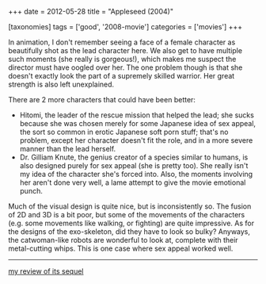 +++
date = 2012-05-28
title = "Appleseed (2004)"

[taxonomies]
tags = ['good', '2008-movie']
categories = ['movies']
+++

In animation, I don't remember seeing a face of a female character as
beautifully shot as the lead character here. We also get to have
multiple such moments (she really is gorgeous!), which makes me suspect
the director must have oogled over her. The one problem though is that
she doesn't exactly look the part of a supremely skilled warrior. Her
great strength is also left unexplained.

There are 2 more characters that could have been better:

-   Hitomi, the leader of the rescue mission that helped the lead; she
    sucks because she was chosen merely for some Japanese idea of sex
    appeal, the sort so common in erotic Japanese soft porn stuff;
    that's no problem, except her character doesn't fit the role, and
    in a more severe manner than the lead herself.
-   Dr. Gilliam Knute, the genius creator of a species similar to
    humans, is also designed purely for sex appeal (she is pretty too).
    She really isn't my idea of the character she's forced into. Also,
    the moments involving her aren't done very well, a lame attempt to
    give the movie emotional punch.

Much of the visual design is quite nice, but is inconsistently so. The
fusion of 2D and 3D is a bit poor, but some of the movements of the
characters (e.g. some movements like walking, or fighting) are quite
impressive. As for the designs of the exo-skeleton, did they have to
look so bulky? Anyways, the catwoman-like robots are wonderful to look
at, complete with their metal-cutting whips. This is one case where sex
appeal worked well.

---

[my review of its sequel]

  [my review of its sequel]: http://tshepang.net/appleseed-ex-machina-2007
